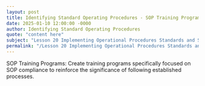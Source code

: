 ```yaml
---
layout: post
title: Identifying Standard Operating Procedures - SOP Training Programs
date: 2025-01-10 12:00:00 -0000
author: Identifying Standard Operating Procedures
quote: "content here"
subject: "Lesson 20 Implementing Operational Procedures Standards and Specifications"
permalink: "/Lesson 20 Implementing Operational Procedures Standards and Specifications/Identifying Standard Operating Procedures/Identifying Standard Operating Procedures - SOP Training Programs"
---
```


SOP Training Programs: Create training programs specifically focused on SOP compliance to reinforce the significance of following established processes.
